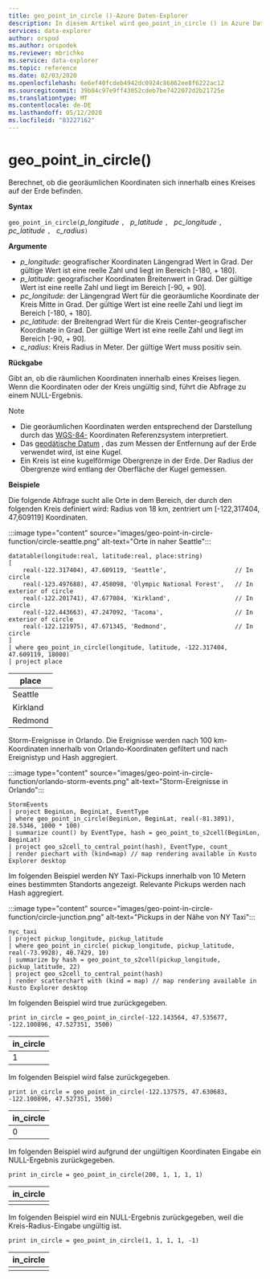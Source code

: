 ```yaml
---
title: geo_point_in_circle ()-Azure Daten-Explorer
description: In diesem Artikel wird geo_point_in_circle () in Azure Daten-Explorer beschrieben.
services: data-explorer
author: orspod
ms.author: orspodek
ms.reviewer: mbrichko
ms.service: data-explorer
ms.topic: reference
ms.date: 02/03/2020
ms.openlocfilehash: 6e6ef40fcdeb4942dc0924c86862ee8f6222ac12
ms.sourcegitcommit: 39b04c97e9ff43052cdeb7be7422072d2b21725e
ms.translationtype: MT
ms.contentlocale: de-DE
ms.lasthandoff: 05/12/2020
ms.locfileid: "83227162"
---
```

# <a name="geo_point_in_circle"></a>geo_point_in_circle()

Berechnet, ob die georäumlichen Koordinaten sich innerhalb eines Kreises auf der Erde befinden.

**Syntax**

`geo_point_in_circle(`*p_longitude* `, ` *p_latitude* `, ` *pc_longitude* `, ` *pc_latitude* `, ` *c_radius*`)`

**Argumente**

* *p_longitude*: geografischer Koordinaten Längengrad Wert in Grad. Der gültige Wert ist eine reelle Zahl und liegt im Bereich [-180, + 180].
* *p_latitude*: geografischer Koordinaten Breitenwert in Grad. Der gültige Wert ist eine reelle Zahl und liegt im Bereich [-90, + 90].
* *pc_longitude*: der Längengrad Wert für die georäumliche Koordinate der Kreis Mitte in Grad. Der gültige Wert ist eine reelle Zahl und liegt im Bereich [-180, + 180].
* *pc_latitude*: der Breitengrad Wert für die Kreis Center-geografischer Koordinate in Grad. Der gültige Wert ist eine reelle Zahl und liegt im Bereich [-90, + 90].
* *c_radius*: Kreis Radius in Meter. Der gültige Wert muss positiv sein.

**Rückgabe**

Gibt an, ob die räumlichen Koordinaten innerhalb eines Kreises liegen. Wenn die Koordinaten oder der Kreis ungültig sind, führt die Abfrage zu einem NULL-Ergebnis.

> [!NOTE]
>* Die georäumlichen Koordinaten werden entsprechend der Darstellung durch das [WGS-84-](https://earth-info.nga.mil/GandG/update/index.php?action=home) Koordinaten Referenzsystem interpretiert.
>* Das [geodätische Datum](https://en.wikipedia.org/wiki/Geodetic_datum) , das zum Messen der Entfernung auf der Erde verwendet wird, ist eine Kugel.
>* Ein Kreis ist eine kugelförmige Obergrenze in der Erde. Der Radius der Obergrenze wird entlang der Oberfläche der Kugel gemessen.

**Beispiele**

Die folgende Abfrage sucht alle Orte in dem Bereich, der durch den folgenden Kreis definiert wird: Radius von 18 km, zentriert um [-122,317404, 47,609119] Koordinaten.

:::image type="content" source="images/geo-point-in-circle-function/circle-seattle.png" alt-text="Orte in naher Seattle":::

<!-- csl: https://help.kusto.windows.net/Samples -->
```kusto
datatable(longitude:real, latitude:real, place:string)
[
    real(-122.317404), 47.609119, 'Seattle',                   // In circle 
    real(-123.497688), 47.458098, 'Olympic National Forest',   // In exterior of circle  
    real(-122.201741), 47.677084, 'Kirkland',                  // In circle
    real(-122.443663), 47.247092, 'Tacoma',                    // In exterior of circle
    real(-122.121975), 47.671345, 'Redmond',                   // In circle
]
| where geo_point_in_circle(longitude, latitude, -122.317404, 47.609119, 18000)
| project place
```

|place|
|---|
|Seattle|
|Kirkland|
|Redmond|

Storm-Ereignisse in Orlando. Die Ereignisse werden nach 100 km-Koordinaten innerhalb von Orlando-Koordinaten gefiltert und nach Ereignistyp und Hash aggregiert.

:::image type="content" source="images/geo-point-in-circle-function/orlando-storm-events.png" alt-text="Storm-Ereignisse in Orlando":::

<!-- csl: https://help.kusto.windows.net/Samples -->
```kusto
StormEvents
| project BeginLon, BeginLat, EventType
| where geo_point_in_circle(BeginLon, BeginLat, real(-81.3891), 28.5346, 1000 * 100)
| summarize count() by EventType, hash = geo_point_to_s2cell(BeginLon, BeginLat)
| project geo_s2cell_to_central_point(hash), EventType, count_
| render piechart with (kind=map) // map rendering available in Kusto Explorer desktop
```

Im folgenden Beispiel werden NY Taxi-Pickups innerhalb von 10 Metern eines bestimmten Standorts angezeigt. Relevante Pickups werden nach Hash aggregiert.

:::image type="content" source="images/geo-point-in-circle-function/circle-junction.png" alt-text="Pickups in der Nähe von NY Taxi":::

<!-- csl: https://help.kusto.windows.net/Samples -->
```kusto
nyc_taxi
| project pickup_longitude, pickup_latitude
| where geo_point_in_circle( pickup_longitude, pickup_latitude, real(-73.9928), 40.7429, 10)
| summarize by hash = geo_point_to_s2cell(pickup_longitude, pickup_latitude, 22)
| project geo_s2cell_to_central_point(hash)
| render scatterchart with (kind = map) // map rendering available in Kusto Explorer desktop
```

Im folgenden Beispiel wird true zurückgegeben.

<!-- csl: https://help.kusto.windows.net/Samples -->
```kusto
print in_circle = geo_point_in_circle(-122.143564, 47.535677, -122.100896, 47.527351, 3500)
```

|in_circle|
|---|
|1|

Im folgenden Beispiel wird false zurückgegeben.

<!-- csl: https://help.kusto.windows.net/Samples -->
```kusto
print in_circle = geo_point_in_circle(-122.137575, 47.630683, -122.100896, 47.527351, 3500)
```

|in_circle|
|---|
|0|

Im folgenden Beispiel wird aufgrund der ungültigen Koordinaten Eingabe ein NULL-Ergebnis zurückgegeben.

<!-- csl: https://help.kusto.windows.net/Samples -->
```kusto
print in_circle = geo_point_in_circle(200, 1, 1, 1, 1)
```

|in_circle|
|---|
||

Im folgenden Beispiel wird ein NULL-Ergebnis zurückgegeben, weil die Kreis-Radius-Eingabe ungültig ist.

```kusto
print in_circle = geo_point_in_circle(1, 1, 1, 1, -1)
```

|in_circle|
|---|
||
